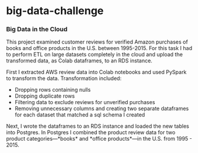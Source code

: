# big-data-challenge
<h3>Big Data in the Cloud</h3>
<p>
  This project examined customer reviews for verified Amazon purchases of books and office products in the U.S. between 1995-2015. For this task I had to perform ETL on large datasets completely in the cloud and upload the transformed data, as Colab dataframes, to an RDS instance.</p>  
<p>First I extracted AWS review data into Colab notebooks and used PySpark to transform the data. Transformation included: 
<ul>
  <li>Dropping rows containing nulls</li>
  <li>Dropping duplicate rows</li>
  <li>Filtering data to exclude reviews for unverified purchases</li>
  <li>Removing unnecessary columns and creating two separate dataframes for each dataset that matched a sql schema I created</li>
</ul>
</p>
<p>Next, I wrote the dataframes to an RDS instance and loaded the new tables into Postgres.  In Postgres I combined the product review data for two product categories—*books* and *office products*—in the U.S. from 1995 - 2015.</p>
